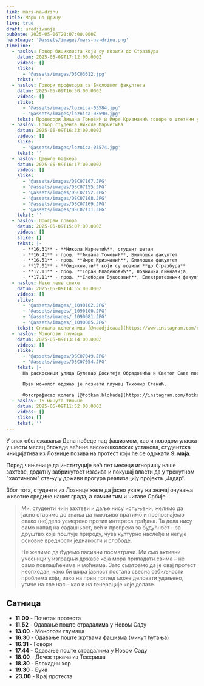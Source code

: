 ```yaml
---
link: mars-na-drinu
title: Марш на Дрину
live: true
draft: uredjivanje
pubDate: 2025-05-06T20:07:00.000Z
heroImage: '@assets/images/mars-na-drinu.png'
timeline:
  - naslov: Говор бициклиста који су возили до Стразбура
    datum: 2025-05-09T17:12:00.000Z
    videos: []
    slike:
      - '@assets/images/DSC03612.jpg'
    tekst: ''
  - naslov: Говори професора са Биолошког факултета
    datum: 2025-05-09T16:50:00.000Z
    videos: []
    slike:
      - '@assets/images/loznica-03584.jpg'
      - '@assets/images/loznica-03590.jpg'
    tekst: Професори Љиљана Томовић и Имре Кризманић говоре о штетним утицајима рудника Јадар на животну средину.
  - naslov: Говор студента Николе Марчетића
    datum: 2025-05-09T16:33:00.000Z
    videos: []
    slike:
      - '@assets/images/loznica-03574.jpg'
    tekst: ''
  - naslov: Дефиле бајкера
    datum: 2025-05-09T16:17:00.000Z
    videos: []
    slike:
      - '@assets/images/DSC07167.JPG'
      - '@assets/images/DSC07155.JPG'
      - '@assets/images/DSC07152.JPG'
      - '@assets/images/DSC07168.JPG'
      - '@assets/images/DSC07169.JPG'
      - '@assets/images/DSC07131.JPG'
    tekst: ''
  - naslov: Програм говора
    datum: 2025-05-09T15:07:00.000Z
    videos: []
    slike: []
    tekst: |-
      - **16.31** - **Никола Марчетић**, студент шетач
      - **16.41** - проф. **Љиљана Томовић**, Биолошки факултет
      - **16.51** - проф. **Имре Кризманић**, Биолошки факултет
      - **17.01** - **бициклисти** који су возили **до Стразбура**
      - **17.11** - проф. **Горан Младеновић**, Лозничка гимназија
      - **17.11** - проф. **Слободан Вукосавић**, Електротехничи факултет
  - naslov: Неке лепе слике
    datum: 2025-05-09T14:55:00.000Z
    videos: []
    slike:
      - '@assets/images/_1090102.JPG'
      - '@assets/images/_1090100.JPG'
      - '@assets/images/_1090081.JPG'
      - '@assets/images/_1090085.JPG'
    tekst: Сликала колегиница [@naadjicaaa](https://www.instagram.com/naadjicaaa/).
  - naslov: Монолози глумаца
    datum: 2025-05-09T13:14:00.000Z
    videos: []
    slike:
      - '@assets/images/DSC07049.JPG'
      - '@assets/images/DSC07054.JPG'
    tekst: |-
      На раскрсници улица Булевар Доситеја Обрадовића и Светог Саве поставњена је бина где ће се одржати монолози глумаца.

      Први монолог одржао је познати глумац Тихомир Станић.

      Фотографисао колега [@fotkam.blokade](https://instagram.com/fotkam.blokade).
  - naslov: 16 минута тишине
    datum: 2025-05-09T11:52:00.000Z
    videos: []
    slike: []
    tekst: ''
---
```

У знак обележавања Дана победе над фашизмом, као и поводом уласка у шести месец блокаде већине високошколских установа, студентска иницијатива из Лознице позива на протест који ће се одржати **9. маја**.

Поред чињенице да институције већ пет месеци игноришу наше захтеве, додатну забринутост изазива и покушај власти да у тренутном "хаотичном" стању у држави прогура реализацију пројекта „Јадар“.

Због тога, студенти из Лознице желе да јасно укажу на значај очувања животне средине нашег града, а самим тим и читаве Србије.

> Ми, студенти чији захтеви и даље нису испуњени, желимо да јасно ставимо до знања да пажљиво пратимо и препознајемо свако (не)дело усмерено против интереса грађана. Та дела нису само напад на садашњост, већ и препрека за будућност – за друштво које поштује природу, чува културно наслеђе и негује основне вредности једнакости и слободе.
> 
> Не желимо да будемо пасивни посматрачи. Ми смо активни учесници у изградњи државе која мора припадати свима – не само повлашћенима и моћнима. Зато сматрамо да је овај протест неопходан, како би шира јавност постала свесна озбиљности проблема који, иако на први поглед може деловати удаљено, утиче на све нас – као и на генерације које долазе.

## Сатница

- **11.00** - Почетак протеста
- **11.52** - Одавање поште страдалима у Новом Саду
- **13.00** - Монолози глумаца
- **16.30** - Одавање поште жртвама фашизма (минут ћутања)
- **16.31** - Говори
- **17.44** - Одавање поште страдалима у Новом Саду
- **18.00** - Дочек тркача из Текериша
- **18.30** - Блокадни хор
- **19.30** - Бука
- **23.00** - Крај протеста
